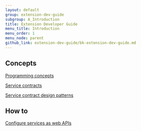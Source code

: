```yaml
---
layout: default
group: extension-dev-guide
subgroup: A_Introduction
title: Extension Developer Guide
menu_title: Introduction
menu_order: 1
menu_node: parent
github_link: extension-dev-guide/bk-extension-dev-guide.md
---
```


<h2 id="api-concepts">Concepts</h2>
<dl>
<dt>
   <p><a href="{{ site.gdeurl }}extension-dev-guide/api-concepts.html">Programming concepts</a></p>
</dt>
<dt>
   <p><a href="{{ site.gdeurl }}extension-dev-guide/service-contracts/service-contracts.html">Service contracts</a></p>
</dt>
<dt>
   <p><a href="{{ site.gdeurl }}extension-dev-guide/service-contracts/design-patterns.html">Service contract design patterns</a></p>
</dt>
<!--
   <dt>
                       <p><a href="{{ site.gdeurl }}extension-dev-guide/service-contracts/add-later/service-domain-guidelines.html">Guidelines for domain and service layers</a></p>
                  </dt>
                  </dl>
    -->
<!--
   <dt>
                     <p><a href="{{ site.gdeurl }}extension-dev-guide/service-contracts/add-later/service-create-example.html">Create a service - example</a></p>
                  </dt>
    -->
<h2 id="api-concepts">How to</h2>
<dl>
   <dt>
      <p><a href="{{ site.gdeurl }}extension-dev-guide/service-contracts/service-to-web-service.html">Configure services as web APIs</a></p>
   </dt>
</dl>
